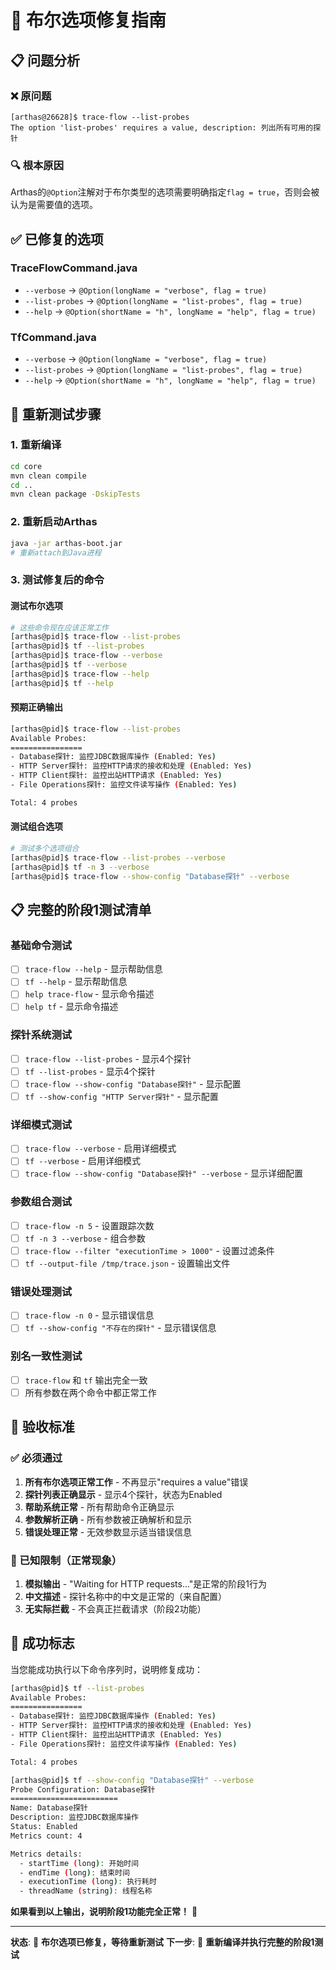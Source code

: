 # 🔧 布尔选项修复指南

## 📋 问题分析

### ❌ **原问题**
```
[arthas@26628]$ trace-flow --list-probes
The option 'list-probes' requires a value, description: 列出所有可用的探针
```

### 🔍 **根本原因**
Arthas的`@Option`注解对于布尔类型的选项需要明确指定`flag = true`，否则会被认为是需要值的选项。

## ✅ **已修复的选项**

### **TraceFlowCommand.java**
- `--verbose` → `@Option(longName = "verbose", flag = true)`
- `--list-probes` → `@Option(longName = "list-probes", flag = true)`
- `--help` → `@Option(shortName = "h", longName = "help", flag = true)`

### **TfCommand.java**
- `--verbose` → `@Option(longName = "verbose", flag = true)`
- `--list-probes` → `@Option(longName = "list-probes", flag = true)`
- `--help` → `@Option(shortName = "h", longName = "help", flag = true)`

## 🧪 **重新测试步骤**

### **1. 重新编译**
```bash
cd core
mvn clean compile
cd ..
mvn clean package -DskipTests
```

### **2. 重新启动Arthas**
```bash
java -jar arthas-boot.jar
# 重新attach到Java进程
```

### **3. 测试修复后的命令**

#### **测试布尔选项**
```bash
# 这些命令现在应该正常工作
[arthas@pid]$ trace-flow --list-probes
[arthas@pid]$ tf --list-probes
[arthas@pid]$ trace-flow --verbose
[arthas@pid]$ tf --verbose
[arthas@pid]$ trace-flow --help
[arthas@pid]$ tf --help
```

#### **预期正确输出**
```bash
[arthas@pid]$ trace-flow --list-probes
Available Probes:
================
- Database探针: 监控JDBC数据库操作 (Enabled: Yes)
- HTTP Server探针: 监控HTTP请求的接收和处理 (Enabled: Yes)
- HTTP Client探针: 监控出站HTTP请求 (Enabled: Yes)
- File Operations探针: 监控文件读写操作 (Enabled: Yes)

Total: 4 probes
```

#### **测试组合选项**
```bash
# 测试多个选项组合
[arthas@pid]$ trace-flow --list-probes --verbose
[arthas@pid]$ tf -n 3 --verbose
[arthas@pid]$ trace-flow --show-config "Database探针" --verbose
```

## 📋 **完整的阶段1测试清单**

### **基础命令测试**
- [ ] `trace-flow --help` - 显示帮助信息
- [ ] `tf --help` - 显示帮助信息
- [ ] `help trace-flow` - 显示命令描述
- [ ] `help tf` - 显示命令描述

### **探针系统测试**
- [ ] `trace-flow --list-probes` - 显示4个探针
- [ ] `tf --list-probes` - 显示4个探针
- [ ] `trace-flow --show-config "Database探针"` - 显示配置
- [ ] `tf --show-config "HTTP Server探针"` - 显示配置

### **详细模式测试**
- [ ] `trace-flow --verbose` - 启用详细模式
- [ ] `tf --verbose` - 启用详细模式
- [ ] `trace-flow --show-config "Database探针" --verbose` - 显示详细配置

### **参数组合测试**
- [ ] `trace-flow -n 5` - 设置跟踪次数
- [ ] `tf -n 3 --verbose` - 组合参数
- [ ] `trace-flow --filter "executionTime > 1000"` - 设置过滤条件
- [ ] `tf --output-file /tmp/trace.json` - 设置输出文件

### **错误处理测试**
- [ ] `trace-flow -n 0` - 显示错误信息
- [ ] `tf --show-config "不存在的探针"` - 显示错误信息

### **别名一致性测试**
- [ ] `trace-flow` 和 `tf` 输出完全一致
- [ ] 所有参数在两个命令中都正常工作

## 🎯 **验收标准**

### **✅ 必须通过**
1. **所有布尔选项正常工作** - 不再显示"requires a value"错误
2. **探针列表正确显示** - 显示4个探针，状态为Enabled
3. **帮助系统正常** - 所有帮助命令正确显示
4. **参数解析正确** - 所有参数被正确解析和显示
5. **错误处理正常** - 无效参数显示适当错误信息

### **🚫 已知限制（正常现象）**
1. **模拟输出** - "Waiting for HTTP requests..."是正常的阶段1行为
2. **中文描述** - 探针名称中的中文是正常的（来自配置）
3. **无实际拦截** - 不会真正拦截请求（阶段2功能）

## 🎉 **成功标志**

当您能成功执行以下命令序列时，说明修复成功：

```bash
[arthas@pid]$ tf --list-probes
Available Probes:
================
- Database探针: 监控JDBC数据库操作 (Enabled: Yes)
- HTTP Server探针: 监控HTTP请求的接收和处理 (Enabled: Yes)
- HTTP Client探针: 监控出站HTTP请求 (Enabled: Yes)
- File Operations探针: 监控文件读写操作 (Enabled: Yes)

Total: 4 probes

[arthas@pid]$ tf --show-config "Database探针" --verbose
Probe Configuration: Database探针
========================
Name: Database探针
Description: 监控JDBC数据库操作
Status: Enabled
Metrics count: 4

Metrics details:
  - startTime (long): 开始时间
  - endTime (long): 结束时间
  - executionTime (long): 执行耗时
  - threadName (string): 线程名称
```

**如果看到以上输出，说明阶段1功能完全正常！** 🚀

---

**状态**: 🔧 **布尔选项已修复，等待重新测试**
**下一步**: 🧪 **重新编译并执行完整的阶段1测试**
